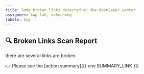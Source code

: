 ```yaml
---
title: Some broken links detected on the developer center
assignees: kwp-lab, xukecheng
labels: bug
---
```


## 🔍 Broken Links Scan Report

there are several links are broken.

👉 Please see the [action summary]({{ env.SUMMARY_LINK }})
